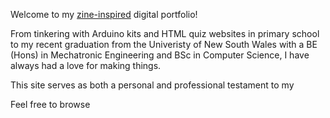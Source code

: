 Welcome to my [zine-inspired](http://www.phrack.org/) digital portfolio!

From tinkering with Arduino kits and HTML quiz websites in primary school to my recent graduation from the Univeristy of New South Wales with a BE (Hons) in Mechatronic Engineering and BSc in Computer Science, I have always had a love for making things.

This site serves as both a personal and professional testament to my

Feel free to browse
